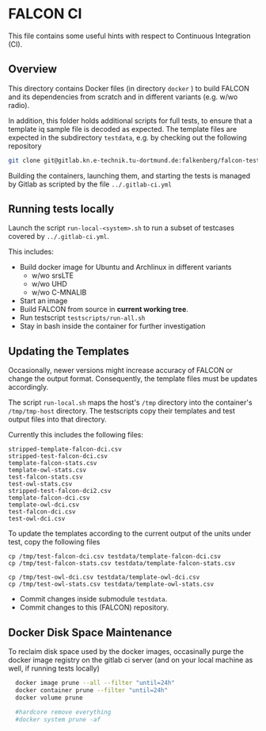 FALCON CI
=========

This file contains some useful hints with respect to Continuous Integration (CI).

## Overview
This directory contains Docker files (in directory ``docker`` ) to build FALCON and its dependencies from scratch and in different variants (e.g. w/wo radio).

In addition, this folder holds additional scripts for full tests, to ensure that a template iq sample file is decoded as expected. The template files are expected in the subdirectory ``testdata``, e.g. by checking out the following repository
```sh
git clone git@gitlab.kn.e-technik.tu-dortmund.de:falkenberg/falcon-testdata.git testdata
```

Building the containers, launching them, and starting the tests is managed by Gitlab as scripted by the file ``../.gitlab-ci.yml``

## Running tests locally
Launch the script ``run-local-<system>.sh`` to run a subset of testcases covered by ``../.gitlab-ci.yml``.

This includes:

- Build docker image for Ubuntu and Archlinux in different variants
    - w/wo srsLTE
    - w/wo UHD
    - w/wo C-MNALIB
- Start an image
- Build FALCON from source in **current working tree**.
- Run testscript ``testscripts/run-all.sh``
- Stay in bash inside the container for further investigation


## Updating the Templates
Occasionally, newer versions might increase accuracy of FALCON or change the output format. Consequently, the template files must be updates accordingly.

The script ``run-local.sh`` maps the host's ``/tmp`` directory into the container's ``/tmp/tmp-host`` directory. The testscripts copy their templates and test output files into that directory.

Currently this includes the following files:
```
stripped-template-falcon-dci.csv
stripped-test-falcon-dci.csv
template-falcon-stats.csv
template-owl-stats.csv
test-falcon-stats.csv
test-owl-stats.csv
stripped-test-falcon-dci2.csv
template-falcon-dci.csv
template-owl-dci.csv
test-falcon-dci.csv
test-owl-dci.csv
```

To update the templates according to the current output of the units under test, copy the following files

```
cp /tmp/test-falcon-dci.csv testdata/template-falcon-dci.csv
cp /tmp/test-falcon-stats.csv testdata/template-falcon-stats.csv

cp /tmp/test-owl-dci.csv testdata/template-owl-dci.csv
cp /tmp/test-owl-stats.csv testdata/template-owl-stats.csv
```

- Commit changes inside submodule ``testdata``.
- Commit changes to this (FALCON) repository.


## Docker Disk Space Maintenance
To reclaim disk space used by the docker images, occasinally purge the docker image registry on the gitlab ci server (and on your local machine as well, if running tests locally)

```sh
  docker image prune --all --filter "until=24h"
  docker container prune --filter "until=24h"
  docker volume prune

  #hardcore remove everything
  #docker system prune -af

```